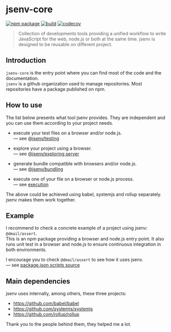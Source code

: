 # jsenv-core

[![npm package](https://img.shields.io/npm/v/@jsenv/core.svg)](https://www.npmjs.com/package/@jsenv/core)
[![build](https://travis-ci.com/jsenv/jsenv-core.svg?branch=master)](http://travis-ci.com/jsenv/jsenv-core)
[![codecov](https://codecov.io/gh/jsenv/jsenv-core/branch/master/graph/badge.svg)](https://codecov.io/gh/jsenv/jsenv-core)

> Collection of developments tools providing a unified workflow to write JavaScript for the web, node.js or both at the same time. jsenv is designed to be reusable on different project.

## Introduction

`jsenv-core` is the entry point where you can find most of the code and the documentation.<br />
`jsenv` is a github organization used to manage repositories. Most repositories have a package published on npm.<br />

## How to use

The list below presents what tool jsenv provides. They are independent and you can use them according to your project needs.

- execute your test files on a browser and/or node.js.<br/>
  — see [@jsenv/testing](https://github.com/jsenv/jsenv-testing)

- explore your project using a browser.<br/>
  — see [@jsenv/exploring server](https://github.com/jsenv/jsenv-exploring-server)

- generate bundle compatible with browsers and/or node.js.<br/>
  — see [@jsenv/bundling](https://github.com/jsenv/jsenv-bundling)

- execute one of your file on a browser or node.js process.<br/>
  — see [execution](./docs/execution/execution.md)

The above could be achieved using babel, systemjs and rollup separately. jsenv makes them work together.

## Example

I recommend to check a concrete example of a project using jsenv: `@dmail/assert`.<br />
This is an npm package providing a browser and node.js entry point. It also runs unit test in a browser and node.js to ensure continuous integration in both environments.<br />

I encourage you to check `@dmail/assert` to see how it uses jsenv.<br />
— see [package.json scripts source](https://github.com/dmail/assert/blob/81eae260b515850dadecbc8e723d5fde5827f81e/package.json#L44-L53)

## Main dependencies

jsenv uses internally, among others, these three projects:

- https://github.com/babel/babel
- https://github.com/systemjs/systemjs
- https://github.com/rollup/rollup

Thank you to the people behind them, they helped me a lot.
